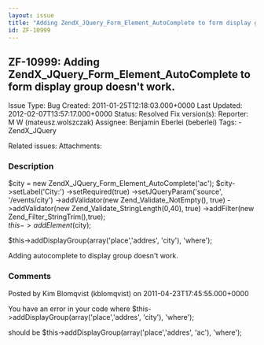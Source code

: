 ```yaml
---
layout: issue
title: "Adding ZendX_JQuery_Form_Element_AutoComplete to form display group doesn't work."
id: ZF-10999
---
```


ZF-10999: Adding ZendX\_JQuery\_Form\_Element\_AutoComplete to form display group doesn't work.
-----------------------------------------------------------------------------------------------

 Issue Type: Bug Created: 2011-01-25T12:18:03.000+0000 Last Updated: 2012-02-07T13:57:17.000+0000 Status: Resolved Fix version(s): 
 Reporter:  M W (mateusz.wolszczak)  Assignee:  Benjamin Eberlei (beberlei)  Tags: - ZendX\_JQuery
 
 Related issues: 
 Attachments: 
### Description

$city = new ZendX\_JQuery\_Form\_Element\_AutoComplete('ac'); $city->setLabel('City:') ->setRequired(true) ->setJQueryParam('source', '/events/city') ->addValidator(new Zend\_Validate\_NotEmpty(), true) ->addValidator(new Zend\_Validate\_StringLength(0,40), true) ->addFilter(new Zend\_Filter\_StringTrim(),true);  
 $this->addElement($city);

$this->addDisplayGroup(array('place','addres', 'city'), 'where');

Adding autocomplete to display group doesn't work.

 

 

### Comments

Posted by Kim Blomqvist (kblomqvist) on 2011-04-23T17:45:55.000+0000

You have an error in your code where $this->addDisplayGroup(array('place','addres', 'city'), 'where');

should be $this->addDisplayGroup(array('place','addres', 'ac'), 'where');

 

 